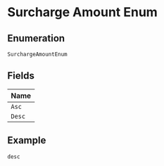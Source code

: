 
# Surcharge Amount Enum

## Enumeration

`SurchargeAmountEnum`

## Fields

| Name |
|  --- |
| `Asc` |
| `Desc` |

## Example

```
desc
```

